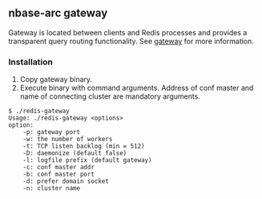## nbase-arc gateway
Gateway is located between clients and Redis processes and provides a transparent query routing functionality.
See [gateway](/doc/gateway.md) for more information.

### Installation
1. Copy gateway binary.
2. Execute binary with command arguments.
   Address of conf master and name of connecting cluster are mandatory arguments.

```
$ ./redis-gateway
Usage: ./redis-gateway <options>
option:
    -p: gateway port
    -w: the number of workers
    -t: TCP listen backlog (min = 512)
    -D: daemonize (default false)
    -l: logfile prefix (default gateway)
    -c: conf master addr
    -b: conf master port
    -d: prefer domain socket
    -n: cluster name
```
